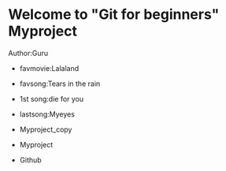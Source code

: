 # Welcome to "Git for beginners" Myproject
Author:Guru
- favmovie:Lalaland
- favsong:Tears in the rain
- 1st song:die for you
- lastsong:Myeyes

- Myproject_copy
- Myproject
- Github

